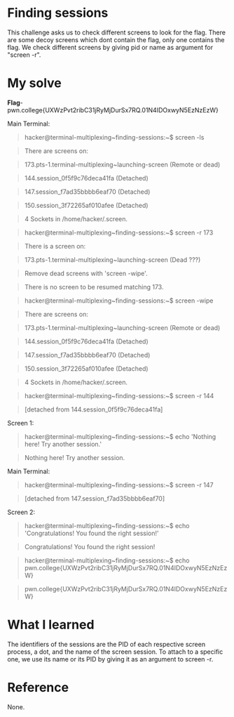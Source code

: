 # Finding sessions
This challenge asks us to check different screens to look for the flag. There are some decoy screens which dont contain the flag, only one contains the flag.
We check different screens by giving pid or name as argument for "screen -r".
# My solve
**Flag**-pwn.college{UXWzPvt2ribC31jRyMjDurSx7RQ.01N4IDOxwyN5EzNzEzW}

Main Terminal:

>hacker@terminal-multiplexing~finding-sessions:~$ screen -ls

>There are screens on:

>    173.pts-1.terminal-multiplexing~launching-screen        (Remote or dead)

>    144.session_0f5f9c76deca41fa    (Detached)

>    147.session_f7ad35bbbb6eaf70    (Detached)

>    150.session_3f72265af010afee    (Detached)

>4 Sockets in /home/hacker/.screen.

>hacker@terminal-multiplexing~finding-sessions:~$ screen -r 173

>There is a screen on:

>    173.pts-1.terminal-multiplexing~launching-screen        (Dead ???)

>Remove dead screens with 'screen -wipe'.

>There is no screen to be resumed matching 173.

>hacker@terminal-multiplexing~finding-sessions:~$ screen -wipe

>There are screens on:

>    173.pts-1.terminal-multiplexing~launching-screen        (Remote or dead)

>    144.session_0f5f9c76deca41fa    (Detached)

>    147.session_f7ad35bbbb6eaf70    (Detached)

>    150.session_3f72265af010afee    (Detached)

>4 Sockets in /home/hacker/.screen.

>hacker@terminal-multiplexing~finding-sessions:~$ screen -r 144

>[detached from 144.session_0f5f9c76deca41fa]

Screen 1:

>hacker@terminal-multiplexing~finding-sessions:~$  echo 'Nothing here! Try another session.'

>Nothing here! Try another session.

Main Terminal:

>hacker@terminal-multiplexing~finding-sessions:~$ screen -r 147

>[detached from 147.session_f7ad35bbbb6eaf70]

Screen 2:

>hacker@terminal-multiplexing~finding-sessions:~$  echo 'Congratulations! You found the right session!'

>Congratulations! You found the right session!

>hacker@terminal-multiplexing~finding-sessions:~$  echo pwn.college{UXWzPvt2ribC31jRyMjDurSx7RQ.01N4IDOxwyN5EzNzEzW}

>pwn.college{UXWzPvt2ribC31jRyMjDurSx7RQ.01N4IDOxwyN5EzNzEzW}

# What I learned
The identifiers of the sessions are the PID of each respective screen process, a dot, and the name of the screen session. To attach to a specific one, we use its name or its PID by giving it as an argument to screen -r.
# Reference
None.
